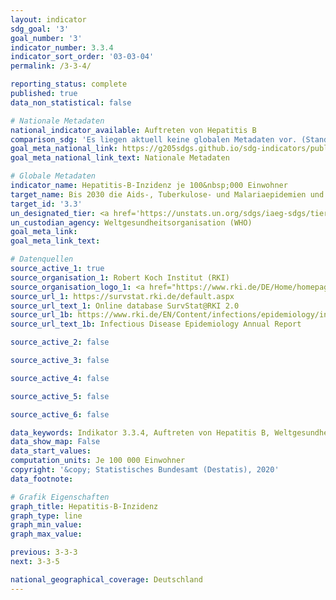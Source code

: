 ```yaml
---
layout: indicator
sdg_goal: '3'
goal_number: '3'
indicator_number: 3.3.4
indicator_sort_order: '03-03-04'
permalink: /3-3-4/

reporting_status: complete
published: true
data_non_statistical: false

# Nationale Metadaten
national_indicator_available: Auftreten von Hepatitis B
comparison_sdg: 'Es liegen aktuell keine globalen Metadaten vor. (Stand: 08/2020)'
goal_meta_national_link: https://g205sdgs.github.io/sdg-indicators/public/MetaDe/3.3.4.pdf
goal_meta_national_link_text: Nationale Metadaten

# Globale Metadaten
indicator_name: Hepatitis-B-Inzidenz je 100&nbsp;000 Einwohner
target_name: Bis 2030 die Aids-, Tuberkulose- und Malariaepidemien und die vernachlässigten Tropenkrankheiten beseitigen und Hepatitis, durch Wasser übertragene Krankheiten und andere übertragbare Krankheiten bekämpfen
target_id: '3.3'
un_designated_tier: <a href='https://unstats.un.org/sdgs/iaeg-sdgs/tier-classification/' title='Klicken Sie hier um weitere Informationen zur UN-Tier-Klassifikation zu erhalten.'>Tier I</a>
un_custodian_agency: Weltgesundheitsorganisation (WHO)
goal_meta_link: 
goal_meta_link_text: 

# Datenquellen
source_active_1: true
source_organisation_1: Robert Koch Institut (RKI)
source_organisation_logo_1: <a href="https://www.rki.de/DE/Home/homepage_node.html"><img src="https://g205sdgs.github.io/sdg-indicators/public/OrgImgDe/rki.png" alt="Logo rki" style="height:60px; width:148px"/></a>
source_url_1: https://survstat.rki.de/default.aspx
source_url_text_1: Online database SurvStat@RKI 2.0
source_url_1b: https://www.rki.de/EN/Content/infections/epidemiology/inf_dis_Germany/yearbook/Yearbook_inhalt.html
source_url_text_1b: Infectious Disease Epidemiology Annual Report

source_active_2: false

source_active_3: false

source_active_4: false

source_active_5: false

source_active_6: false

data_keywords: Indikator 3.3.4, Auftreten von Hepatitis B, Weltgesundheitsorganisation (WHO), Robert Koch Institut (RKI)
data_show_map: False
data_start_values: 
computation_units: Je 100 000 Einwohner
copyright: '&copy; Statistisches Bundesamt (Destatis), 2020'
data_footnote: 

# Grafik Eigenschaften
graph_title: Hepatitis-B-Inzidenz
graph_type: line
graph_min_value: 
graph_max_value: 

previous: 3-3-3
next: 3-3-5

national_geographical_coverage: Deutschland
---
```


